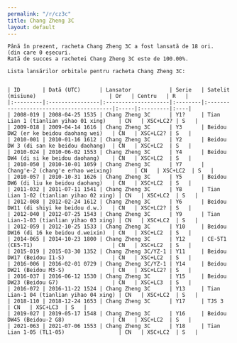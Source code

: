 ```yaml
---
permalink: "/r/cz3c"
title: Chang Zheng 3C
layout: default
---
```


    Până în prezent, racheta Chang Zheng 3C a fost lansată de 18 ori.
    (din care 0 eșecuri.
    Rată de succes a rachetei Chang Zheng 3C este de 100.00%.
    
    Lista lansărilor orbitale pentru racheta Chang Zheng 3C:
    
    
    | ID       | Dată (UTC)      | Lansator            | Serie   | Satelit (misiune)                       | Or   | Centru   | R   |
    |:---------|:----------------|:--------------------|:--------|:----------------------------------------|:-----|:---------|:----|
    | 2008-019 | 2008-04-25 1535 | Chang Zheng 3C      | Y1?     | Tian Lian 1 (tianlian yihao 01 xing)    | CN   | XSC+LC2? | S   |
    | 2009-018 | 2009-04-14 1616 | Chang Zheng 3C      | Y3      | Beidou DW2 (er ke beidou daohang wei)   | CN   | XSC+LC2? | S   |
    | 2010-001 | 2010-01-16 1612 | Chang Zheng 3C      | Y2      | Beidou DW 3 (di san ke beidou daohang)  | CN   | XSC+LC2  | S   |
    | 2010-024 | 2010-06-02 1553 | Chang Zheng 3C      | Y4      | Beidou DW4 (di si ke beidou daohang)    | CN   | XSC+LC2  | S   |
    | 2010-050 | 2010-10-01 1059 | Chang Zheng 3C      | Y7      | Chang'e-2 (chang'e erhao weixing)       | CN   | XSC+LC2  | S   |
    | 2010-057 | 2010-10-31 1626 | Chang Zheng 3C      | Y5      | Beidou DW6 (di liu ke beidou daohang)   | CN   | XSC+LC2  | S   |
    | 2011-032 | 2011-07-11 1541 | Chang Zheng 3C      | Y8      | Tian Lian 1-02 (tianlian yihao 02 xing) | CN   | XSC+LC2  | S   |
    | 2012-008 | 2012-02-24 1612 | Chang Zheng 3C      | Y6      | Beidou DW11 (di shiyi ke beidou d.w.)   | CN   | XSC+LC2? | S   |
    | 2012-040 | 2012-07-25 1543 | Chang Zheng 3C      | Y9      | Tian Lian-1-03 (tianlian yihao 03 xing) | CN   | XSC+LC2  | S   |
    | 2012-059 | 2012-10-25 1533 | Chang Zheng 3C      | Y10     | Beidou DW16 (di 16 ke beidou d.weixin)  | CN   | XSC+LC2  | S   |
    | 2014-065 | 2014-10-23 1800 | Chang Zheng 3C      | Y12     | CE-5T1 (CE5-T1)                         | CN   | XSC+LC2  | S   |
    | 2015-019 | 2015-03-30 1352 | Chang Zheng 3C/YZ-1 | Y11     | Beidou DW17 (Beidou I1-S)               | CN   | XSC+LC2  | S   |
    | 2016-006 | 2016-02-01 0729 | Chang Zheng 3C/YZ-1 | Y14     | Beidou DW21 (Beidou M3-S)               | CN   | XSC+LC2? | S   |
    | 2016-037 | 2016-06-12 1530 | Chang Zheng 3C      | Y15     | Beidou DW23 (Beidou G7)                 | CN   | XSC+LC3  | S   |
    | 2016-072 | 2016-11-22 1524 | Chang Zheng 3C      | Y13     | Tian Lian-1 04 (tianlian yihao 04 xing) | CN   | XSC+LC2  | S   |
    | 2018-110 | 2018-12-24 1653 | Chang Zheng 3C      | Y17     | TJS 3                                   | CN   | XSC+LC3  | S   |
    | 2019-027 | 2019-05-17 1548 | Chang Zheng 3C      | Y16     | Beidou DW45 (Beidou-2 G8)               | CN   | XSC+LC2  | S   |
    | 2021-063 | 2021-07-06 1553 | Chang Zheng 3C      | Y18     | Tian Lian 1-05 (TL1-05)                 | CN   | XSC+LC2  | S   |

